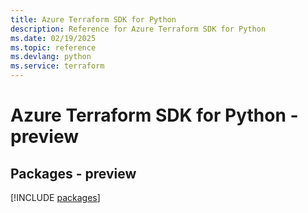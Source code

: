 ```yaml
---
title: Azure Terraform SDK for Python
description: Reference for Azure Terraform SDK for Python
ms.date: 02/19/2025
ms.topic: reference
ms.devlang: python
ms.service: terraform
---
```

# Azure Terraform SDK for Python - preview
## Packages - preview
[!INCLUDE [packages](terraform-index.md)]